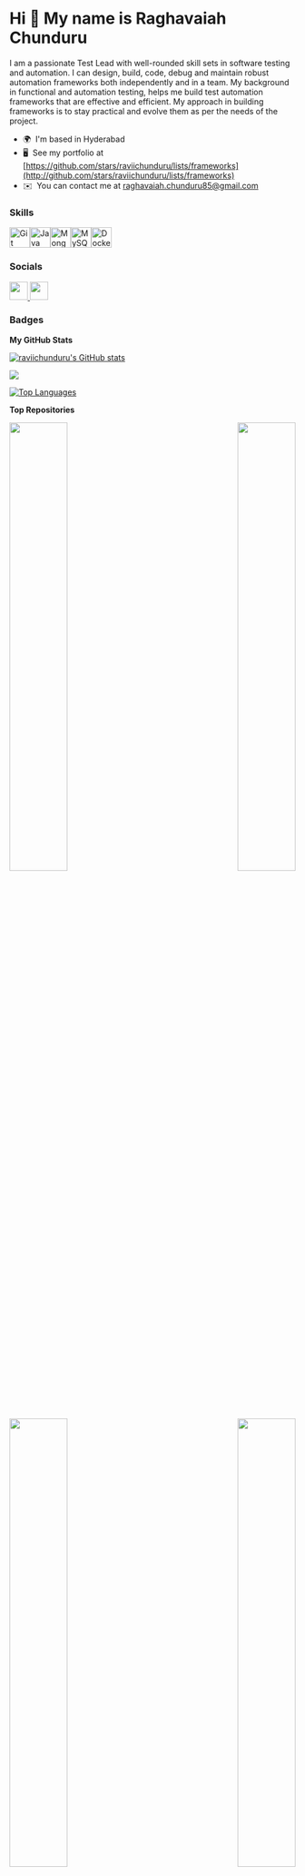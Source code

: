 Hi 👋 My name is Raghavaiah Chunduru
====================================

I am a passionate Test Lead with well-rounded skill sets in software testing and automation.
I can design, build, code, debug and maintain robust automation frameworks both independently and in a team.
My background in functional and automation testing, helps me build test automation frameworks that are effective and efficient. My approach in building frameworks is to stay practical and evolve them as per the needs of the project.

* 🌍  I'm based in Hyderabad
* 🖥️  See my portfolio at [https://github.com/stars/raviichunduru/lists/frameworks](http://github.com/stars/raviichunduru/lists/frameworks)
* ✉️  You can contact me at [raghavaiah.chunduru85@gmail.com](mailto:raghavaiah.chunduru85@gmail.com)

### Skills


<p align="left">
<a href="https://git-scm.com/" target="_blank" rel="noreferrer"><img src="https://raw.githubusercontent.com/danielcranney/readme-generator/main/public/icons/skills/git-colored.svg" width="36" height="36" alt="Git" /></a><a href="https://www.oracle.com/java/" target="_blank" rel="noreferrer"><img src="https://raw.githubusercontent.com/danielcranney/readme-generator/main/public/icons/skills/java-colored.svg" width="36" height="36" alt="Java" /></a><a href="https://www.mongodb.com/" target="_blank" rel="noreferrer"><img src="https://raw.githubusercontent.com/danielcranney/readme-generator/main/public/icons/skills/mongodb-colored.svg" width="36" height="36" alt="MongoDB" /></a><a href="https://www.mysql.com/" target="_blank" rel="noreferrer"><img src="https://raw.githubusercontent.com/danielcranney/readme-generator/main/public/icons/skills/mysql-colored.svg" width="36" height="36" alt="MySQL" /></a><a href="https://www.docker.com/" target="_blank" rel="noreferrer"><img src="https://raw.githubusercontent.com/danielcranney/readme-generator/main/public/icons/skills/docker-colored.svg" width="36" height="36" alt="Docker" /></a>
</p>


### Socials

<p align="left"> <a href="https://www.github.com/raviichunduru" target="_blank" rel="noreferrer"> <picture> <source media="(prefers-color-scheme: dark)" srcset="https://raw.githubusercontent.com/danielcranney/readme-generator/main/public/icons/socials/github-dark.svg" /> <source media="(prefers-color-scheme: light)" srcset="https://raw.githubusercontent.com/danielcranney/readme-generator/main/public/icons/socials/github.svg" /> <img src="https://raw.githubusercontent.com/danielcranney/readme-generator/main/public/icons/socials/github.svg" width="32" height="32" /> </picture> </a> <a href="https://www.linkedin.com/in/raghavaiah-chunduru" target="_blank" rel="noreferrer"> <picture> <source media="(prefers-color-scheme: dark)" srcset="https://raw.githubusercontent.com/danielcranney/readme-generator/main/public/icons/socials/linkedin-dark.svg" /> <source media="(prefers-color-scheme: light)" srcset="https://raw.githubusercontent.com/danielcranney/readme-generator/main/public/icons/socials/linkedin.svg" /> <img src="https://raw.githubusercontent.com/danielcranney/readme-generator/main/public/icons/socials/linkedin.svg" width="32" height="32" /> </picture> </a></p>

### Badges

<b>My GitHub Stats</b>

<a href="http://www.github.com/raviichunduru"><img src="https://github-readme-stats.vercel.app/api?username=raviichunduru&show_icons=true&hide=&count_private=true&title_color=0891b2&text_color=ffffff&icon_color=0891b2&bg_color=1c1917&hide_border=true&show_icons=true" alt="raviichunduru's GitHub stats" /></a>

<a href="http://www.github.com/raviichunduru"><img src="https://github-readme-streak-stats.herokuapp.com/?user=raviichunduru&stroke=ffffff&background=1c1917&ring=0891b2&fire=0891b2&currStreakNum=ffffff&currStreakLabel=0891b2&sideNums=ffffff&sideLabels=ffffff&dates=ffffff&hide_border=true" /></a>

<a href="https://github.com/raviichunduru" align="left"><img src="https://github-readme-stats.vercel.app/api/top-langs/?username=raviichunduru&langs_count=10&title_color=0891b2&text_color=ffffff&icon_color=0891b2&bg_color=1c1917&hide_border=true&locale=en&custom_title=Top%20%Languages" alt="Top Languages" /></a>

<b>Top Repositories</b>

<div width="100%" align="center"><a href="https://github.com/raviichunduru/SeleniumFramework" align="left"><img align="left" width="45%" src="https://github-readme-stats.vercel.app/api/pin/?username=raviichunduru&repo=SeleniumFramework&title_color=0891b2&text_color=ffffff&icon_color=0891b2&bg_color=1c1917&hide_border=true&locale=en" /></a><a href="https://github.com/raviichunduru/RESTAssured_Framework" align="right"><img align="right" width="45%" src="https://github-readme-stats.vercel.app/api/pin/?username=raviichunduru&repo=RESTAssured_Framework&title_color=0891b2&text_color=ffffff&icon_color=0891b2&bg_color=1c1917&hide_border=true&locale=en" /></a></div><br /><br /><br /><br /><br /><br /><br />
<br /><br /><br /><br /><br />
<div width="100%" align="center"><a href="https://github.com/raviichunduru/CompleteFrameWork" align="left"><img align="left" width="45%" src="https://github-readme-stats.vercel.app/api/pin/?username=raviichunduru&repo=CompleteFrameWork&title_color=0891b2&text_color=ffffff&icon_color=0891b2&bg_color=1c1917&hide_border=true&locale=en" /></a><a href="https://github.com/raviichunduru/MasterFramework" align="right"><img align="right" width="45%" src="https://github-readme-stats.vercel.app/api/pin/?username=raviichunduru&repo=MasterFramework&title_color=0891b2&text_color=ffffff&icon_color=0891b2&bg_color=1c1917&hide_border=true&locale=en" /></a></div>
